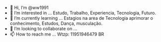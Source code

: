 - 👋 Hi, I’m @ww1991
- 👀 I’m interested in ... Estudo, Trabalho, Experiencia, Tecnologia, Futuro.
- 🌱 I’m currently learning ... Estagios na area de Tecnologia aprimorar o conhecimento, Estudos, Dança, musculação.
- 💞️ I’m looking to collaborate on ...
- 📫 How to reach me ... Wtzp: 11951946479 BR

<!---
ww1991/ww1991 is a ✨ special ✨ repository because its `README.md` (this file) appears on your GitHub profile.
You can click the Preview link to take a look at your changes.
--->
